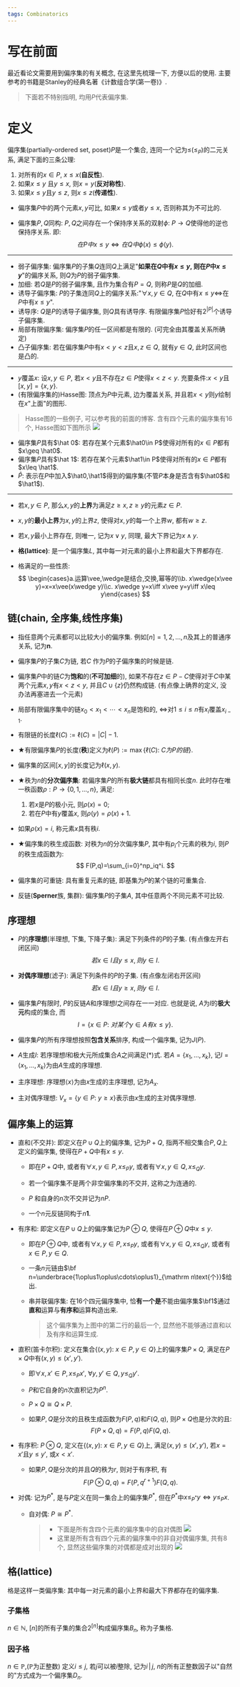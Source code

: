 ```yaml
---
tags: Combinatorics 
---
```


# 写在前面

最近看论文需要用到偏序集的有关概念, 在这里先梳理一下, 方便以后的使用. 主要参考的书籍是Stanley的经典名著《计数组合学(第一卷)》. 

>   下面若不特别指明, 均用$P$代表偏序集. 

# 定义

偏序集(partially-ordered set, poset)$P$是一个集合, 连同一个记为$\leq$($\leq_P$)的二元关系, 满足下面的三条公理:

1.   对所有的$x\in P$, $x\leq x$(**自反性**).
2.   如果$x\leq y$ 且$y\leq x$, 则$x=y$(**反对称性**).
3.   如果$x\leq y$且$y\leq z$, 则$x\leq z$(**传递性**).

-   偏序集$P$中的两个元素$x,y$可比, 如果$x\leq y$或者$y\leq x$, 否则称其为不可比的. 

-   偏序集$P,Q$同构:
    $P,Q$之间存在一个保持序关系的双射$\phi:\ P\longrightarrow Q$使得他的逆也保持序关系. 即:
    $$
    在P中x\leq y\iff 在Q中\phi(x)\leq\phi(y).
    $$



---

-   弱子偏序集: 偏序集$P$的子集$Q$连同$Q$上满足"**如果在$Q$中有$x\leq y$, 则在$P$中$x\leq y$**"的偏序关系, 则$Q$为$P$的弱子偏序集.
-   加细: 若$Q$是$P$的弱子偏序集, 且作为集合有$P=Q$, 则称$P$是$Q$的加细.
-   诱导子偏序集: $P$的子集连同$Q$上的偏序关系:"$\forall x,y\in Q$, 在$Q$中有$x\leq y\iff$在$P$中有$x\leq y$".
-   诱导序: $Q$是$P$的诱导子偏序集, 则$Q$具有诱导序. 有限偏序集$P$恰好有$2^{|P|}$个诱导子偏序集.
-   局部有限偏序集: 偏序集$P$的任一区间都是有限的. (可完全由其覆盖关系所确定)
-   凸子偏序集: 若在偏序集$P$中有$x<y<z$且$x,z\in Q$, 就有$y\in Q$, 此时区间也是凸的. 



---

-   $y$覆盖$x$: 设$x,y\in P$, 若$x<y$且不存在$z\in P$使得$x<z<y$. 充要条件:$x<y$且$[x,y]=\{x,y\}$.
-   (有限偏序集的)Hasse图: 顶点为$P$中元素, 边为覆盖关系, 并且若$x<y$则$y$绘制在$x$"上面"的图形. 

>   Hasse图的一些例子, 可以参考我的前面的博客. 含有四个元素的偏序集有16个, Hasse图如下图所示
>   <img src="https://s2.loli.net/2022/05/31/ix1BKDvOPWo8tnc.png"/>

-   偏序集$P$具有$\hat 0$: 若存在某个元素$\hat0\in P$使得对所有的$x\in P$都有$x\geq \hat0$.
-   偏序集$P$具有$\hat 1$: 若存在某个元素$\hat1\in P$使得对所有的$x\in P$都有$x\leq \hat1$.
-   $\hat P$: 表示在$P$中加入$\hat0,\hat1$得到的偏序集(不管$P$本身是否含有$\hat0$和$\hat1$). 



---

-   若$x,y\in P$, 那么$x,y$的**上界**为满足$z\geq x,z\geq y$的元素$z\in P$. 

-   $x,y$的**最小上界**为$x,y$的上界$z$, 使得对$x,y$的每一个上界$w$, 都有$w\geq z$. 

-   若$x,y$最小上界存在, 则唯一, 记为$x\vee y$, 同理, 最大下界记为$x\wedge y$. 

-   **格(lattice)**: 是一个偏序集$L$, 其中每一对元素的最小上界和最大下界都存在. 

-   格满足的一些性质:
    $$
    \begin{cases}a.运算\vee,\wedge是结合,交换,幂等的\\b. x\wedge(x\vee y)=x=x\vee(x\wedge y)\\c. x\wedge y=x\iff x\vee y=y\iff x\leq y\end{cases}
    $$
    

## 链(chain, 全序集,线性序集)

-   指任意两个元素都可以比较大小的偏序集. 例如$[n]={1,2,...,n}$及其上的普通序关系, 记为$\mathbf {n}$. 

-   偏序集$P$的子集$C$为链, 若$C$ 作为$P$的子偏序集的时候是链.

-   偏序集$P$中的链$C$为**饱和**的(**不可加细**的), 如果不存在$z\in P-C$使得对于$C$中某两个元素$x,y$有$x<z<y$, 并且$C\cup\{z\}$仍然构成链. (有点像上确界的定义, 没办法再塞进去一个元素)

-   局部有限偏序集中的链$x_0<x_1<\cdots<x_n$是饱和的, $\iff$对$1\leq i\leq n$有$x_i$覆盖$x_{i-1}$. 

-   有限链的长度$\ell(C):=\ell(C)=|C|-1$.

-   $\bigstar$有限偏序集$P$的长度(**秩**)定义为$\ell(P):=\max\{\ell(C):\ C为P的链\}$.

-   偏序集的区间$[x,y]$的长度记为$\ell(x,y)$. 

-   $\bigstar$秩为$n$的**分次偏序集**: 若偏序集$P$的所有**极大链**都具有相同长度$n$. 此时存在唯一秩函数$\rho:P\longrightarrow\{0,1,...,n\}$, 满足:

    1.   若$x$是$P$的极小元, 则$\rho(x)=0$;
    2.   若在$P$中有$y$覆盖$x$, 则$\rho(y)=\rho(x)+1$.

-   如果$\rho(x)=i$, 称元素$x$具有秩$i$.

-   $\bigstar$偏序集的秩生成函数: 对秩为$n$的分次偏序集$P$, 其中有$p_i$个元素的秩为$i$, 则$P$的秩生成函数为:
    $$
    F(P,q)=\sum_{i=0}^np_iq^i.
    $$

-   偏序集的可重链: 具有重复元素的链, 即基集为$P$的某个链的可重集合. 

-   反链(**Sperner**族, 集群): 偏序集$P$的子集$A$, 其中任意两个不同元素不可比较. 



## 序理想

-   $P$的**序理想**(半理想, 下集, 下降子集): 满足下列条件的$P$的子集. (有点像左开右闭区间)
    $$
    若x\in I 且 y\leq x, 则y\in I.
    $$

-   **对偶序理想**(滤子): 满足下列条件的$P$的子集. (有点像左闭右开区间)
    $$
    若x\in I 且 y\geq x, 则y\in I.
    $$

-   偏序集$P$有限时, $P$的反链$A$和序理想$I$之间存在一一对应. 
    也就是说, $A$为$I$的**极大元**构成的集合, 而
    $$
    I=\{x\in P:\ 对某个y\in A有x\leq y\}.\tag{*}
    $$

-   偏序集$P$的所有序理想按照**包含关系**排序, 构成一个偏序集, 记为$J(P)$.

-   $A$生成$I$: 若序理想$I$和极大元所成集合$A$之间满足$(*)$式. 若$A=\{x_1,...,x_k\}$, 记$I=\langle x_1,...,x_k\rangle$为由$A$生成的序理想. 

-   主序理想: 序理想$\langle x\rangle$为由$x$生成的主序理想, 记为$A_x$. 

-   主对偶序理想: $V_x=\{y\in P:\ y\geq x\}$表示由$x$生成的主对偶序理想.



## 偏序集上的运算

-   直和(不交并): 即定义在$P\cup Q$上的偏序集, 记为$P+Q$, 指两不相交集合$P,Q$上定义的偏序集, 使得在$P+Q$中有$x\leq y$. 

    -   即在$P+Q$中, 或者有$\forall x,y\in P,x\leq_P y$, 或者有$\forall x,y\in Q,x\leq_Q y$. 

    -   若一个偏序集不是两个非空偏序集的不交并, 这称之为连通的.
    -   $P$ 和自身的$n$次不交并记为$nP$.
    -   一个$n$元反链同构于$n\mathbf{1}$.

-   有序和: 即定义在$P\cup Q$上的偏序集记为$P\oplus Q$, 使得在$P\oplus Q$中$x\leq y$. 

    -   即在$P\oplus Q$中, 或者有$\forall x,y\in P,x\leq_P y$, 或者有$\forall x,y\in Q,x\leq_Q y$, 或者有$x\in P,y\in Q$.
    -   一条$n$元链由$\bf n=\underbrace{1\oplus1\oplus\cdots\oplus1}_{\mathrm n\text{个}}$给出.
    -   串并联偏序集: 在$16$个四元偏序集中, 恰**有一个是**不能由偏序集$\bf1$通过**直和**运算与**有序和**运算构造出来. 

        >   这个偏序集为上图中的第二行的最后一个, 显然他不能够通过直和以及有序和运算生成. 
        >   

-   直积(笛卡尔积): 定义在集合$\{(x,y):\ x\in P,y\in Q\}$上的偏序集$P\times Q$, 满足在$P\times Q$中有$(x,y)\leq (x',y')$.

    -   即$\forall x,x'\in P,x\leq_P x'$, $\forall y,y'\in Q,y\leq_Q y'$.

    -   $P$和它自身的$n$次直积记为$P^n$.

    -   $P\times Q\cong Q\times P$. 

    -   如果$P,Q$是分次的且秩生成函数为$F(P,q)$和$F(Q,q)$, 则$P\times Q$也是分次的且:
        $$
        F(P\times Q,q)=F(P,q)F(Q,q).
        $$
        

-   有序积: $P\otimes Q$, 定义在$\{(x,y):\ x\in P,y\in Q\}$上, 满足$(x,y)\leq (x',y')$, 若$x=x'$且$y\leq y'$, 或$x<x'$. 

    -   如果$P,Q$是分次的并且$Q$的秩为$r$, 则对于有序积, 有
        $$
        F(P\otimes Q,q)=F(P,q^{r+1})F(Q,q).
        $$
        

-   对偶: 记为${P^*}$, 是与$P$定义在同一集合上的偏序集$P^*$, 但在$P^*$中$x\leq_{P^*} y\iff y\leq_P x$. 

    -   自对偶: $P\cong P^*$. 
    
        >   -   下面是所有含四个元素的偏序集中的自对偶图
        >       <img src="https://s2.loli.net/2022/05/31/I3O4J6oWzkQLAbU.png"/>
        >   -   这里是所有含有四个元素的偏序集中的非自对偶偏序集, 共有8个, 显然这些偏序集的对偶都是成对出现的
        >       <img src="https://s2.loli.net/2022/05/31/f2RloxMKeXZpN9B.png"/>

## 格(lattice)

格是这样一类偏序集: 其中每一对元素的最小上界和最大下界都存在的偏序集. 

### 子集格

$n\in \mathbb{N}$, $[n]$的所有子集的集合$2^{[n]}$构成偏序集$B_n$, 称为子集格. 



### 因子格

$n\in \mathbb P$,($\mathbb P$为正整数) 定义$i\leq j$, 若$j$可以被$i$整除, 记为$i\,|\,j$, $n$的所有正整数因子以"自然的"方式成为一个偏序集$D_n$.





